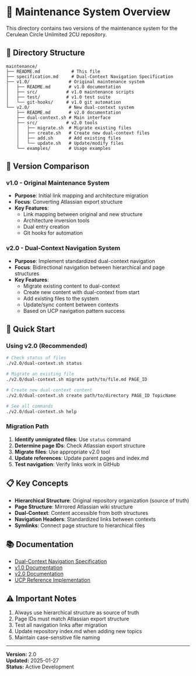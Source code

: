 # 🔧 Maintenance System Overview

This directory contains two versions of the maintenance system for the Cerulean Circle Unlimited 2CU repository.

## 📁 Directory Structure

```
maintenance/
├── README.md            # This file
├── specification.md     # Dual-Context Navigation Specification
├── v1.0/               # Original maintenance system
│   ├── README.md       # v1.0 documentation
│   ├── src/           # v1.0 maintenance scripts
│   ├── test/          # v1.0 test suite
│   └── git-hooks/     # v1.0 git automation
└── v2.0/               # New dual-context system
    ├── README.md       # v2.0 documentation
    ├── dual-context.sh # Main interface
    ├── src/           # v2.0 tools
    │   ├── migrate.sh  # Migrate existing files
    │   ├── create.sh   # Create new dual-context files
    │   ├── add.sh      # Add existing files
    │   └── update.sh   # Update/modify files
    └── examples/       # Usage examples
```

## 🔄 Version Comparison

### v1.0 - Original Maintenance System
- **Purpose**: Initial link mapping and architecture migration
- **Focus**: Converting Atlassian export structure
- **Key Features**:
  - Link mapping between original and new structure
  - Architecture inversion tools
  - Dual entry creation
  - Git hooks for automation

### v2.0 - Dual-Context Navigation System
- **Purpose**: Implement standardized dual-context navigation
- **Focus**: Bidirectional navigation between hierarchical and page structures
- **Key Features**:
  - Migrate existing content to dual-context
  - Create new content with dual-context from start
  - Add existing files to the system
  - Update/sync content between contexts
  - Based on UCP navigation pattern success

## 🚀 Quick Start

### Using v2.0 (Recommended)

```bash
# Check status of files
./v2.0/dual-context.sh status

# Migrate an existing file
./v2.0/dual-context.sh migrate path/to/file.md PAGE_ID

# Create new dual-context content
./v2.0/dual-context.sh create path/to/directory PAGE_ID TopicName

# See all commands
./v2.0/dual-context.sh help
```

### Migration Path

1. **Identify unmigrated files**: Use `status` command
2. **Determine page IDs**: Check Atlassian export structure
3. **Migrate files**: Use appropriate v2.0 tool
4. **Update references**: Update parent pages and index.md
5. **Test navigation**: Verify links work in GitHub

## 📋 Key Concepts

- **Hierarchical Structure**: Original repository organization (source of truth)
- **Page Structure**: Mirrored Atlassian wiki structure
- **Dual-Context**: Content accessible from both structures
- **Navigation Headers**: Standardized links between contexts
- **Symlinks**: Connect page structure to hierarchical files

## 📚 Documentation

- [Dual-Context Navigation Specification](./specification.md)
- [v1.0 Documentation](./v1.0/README.md)
- [v2.0 Documentation](./v2.0/README.md)
- [UCP Reference Implementation](/cerulean-circle-unlimited-2cu/product/development/coast/eamducp-repository/UCP.md)

## ⚠️ Important Notes

1. Always use hierarchical structure as source of truth
2. Page IDs must match Atlassian export structure
3. Test all navigation links after migration
4. Update repository index.md when adding new topics
5. Maintain case-sensitive file naming

---

**Version:** 2.0  
**Updated:** 2025-01-27  
**Status:** Active Development